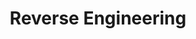 ---
title: Reverse Engineering
menu:
  sidebar:
    name: Reverse Engineering
    identifier: reverse-engineering
    weight: 300
---